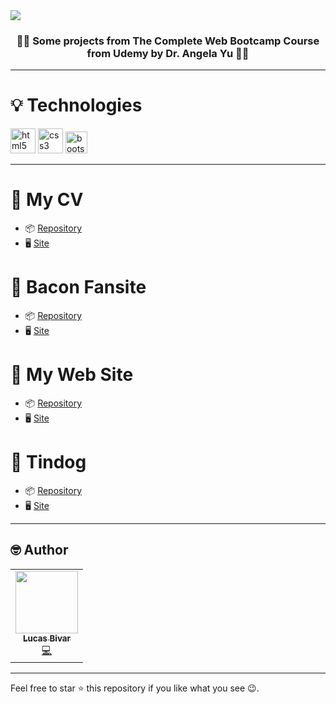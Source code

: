 
 <img align="center" src="https://i.imgur.com/szNEUar.gif">
 <h3 align="center">👨‍💻 Some projects from The Complete Web Bootcamp Course from Udemy by Dr. Angela Yu 👨‍💻</h3>

<hr>

# 💡 Technologies
  <p align="left">
    <img src="https://devicons.github.io/devicon/devicon.git/icons/html5/html5-original-wordmark.svg" alt="html5" width="40" height="40"/>
    <img src="https://devicons.github.io/devicon/devicon.git/icons/css3/css3-original-wordmark.svg" alt="css3" width="40" height="40"/>
    <img src="https://devicons.github.io/devicon/devicon.git/icons/bootstrap/bootstrap-plain.svg" alt="bootstrap" width="35" height="35"/>
  </p>
<hr>

# 📍 My CV
 - 📦 [Repository](https://github.com/lucasbivar/the-complete-web-bootcamp-projects/tree/main/1.my-cv)
 - 🖥  [Site](https://lucas-bivar-cv.netlify.app/)
  
# 📍 Bacon Fansite
 - 📦 [Repository](https://github.com/lucasbivar/the-complete-web-bootcamp-projects/tree/main/2.bacon-fansite)
 - 🖥  [Site](https://bacon-fansite.netlify.app/)
  
# 📍 My Web Site
 - 📦 [Repository](https://github.com/lucasbivar/the-complete-web-bootcamp-projects/tree/main/3.my-web-site)
 - 🖥  [Site](https://lucas-bivar.netlify.app/)
 
# 📍 Tindog
 - 📦 [Repository](https://github.com/lucasbivar/the-complete-web-bootcamp-projects/tree/main/4.tindog)
 - 🖥  [Site](https://tindog-pets.netlify.app/) 
 
<hr> 
 
## 🤓 Author 
<table>
  <tr>
    <td align="center"><a href="https://github.com/lucasbivar"><img src="https://avatars0.githubusercontent.com/u/60802661?s=460&u=f0cdbe837dc717c91999b2255973fe9584a1d352&v=4" width="100px;" alt=""/><br /><sub><b>Lucas Bivar</b></sub></a><br /><a href="https://github.com/lucasbivar" title="Code">💻</a></td>
  <tr>
</table>

***
Feel free to star ⭐ this repository if you like what you see 😉.
